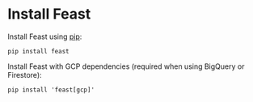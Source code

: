# Install Feast

Install Feast using [pip](https://pip.pypa.io):

```text
pip install feast
```

Install Feast with GCP dependencies \(required when using BigQuery or Firestore\):

```text
pip install 'feast[gcp]'
```

